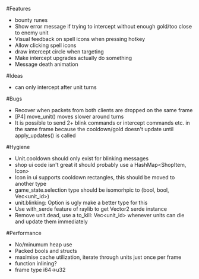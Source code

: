 #Features 
 * bounty runes
 * Show error message if trying to intercept without enough gold/too close to enemy unit
 * Visual feedback on spell icons when pressing hotkey
 * Allow clicking spell icons
 * draw intercept circle when targeting
 * Make intercept upgrades actually do something
 * Message death animation

#Ideas
 * can only intercept after unit turns

#Bugs
 * Recover when packets from both clients are dropped on the same frame
 * [P4] move_unit() moves slower around turns
 * It is possible to send 2+ blink commands or intercept commands etc. in the same frame because the cooldown/gold doesn't update until apply_updates() is called

#Hygiene
 * Unit.cooldown should only exist for blinking messages
 * shop ui code isn't great it should probably use a HashMap<ShopItem, Icon>
 * Icon in ui supports cooldown rectangles, this should be moved to another type
 * game_state.selection type should be isomorhpic to (bool, bool, Vec<unit_id>)
 * unit.blinking: Option<bool> is ugly make a better type for this
 * Use with_serde feature of raylib to get Vector2 serde instance
 * Remove unit.dead, use a to_kill: Vec<unit_id> whenever units can die and update them immediately

#Performance
 * No/minumum heap use
 * Packed bools and structs
 * maximise cache utilization, iterate through units just once per frame
 * function inlining?
 * frame type i64->u32